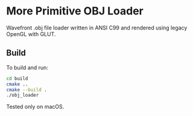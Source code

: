 # More Primitive OBJ Loader

Wavefront .obj file loader written in ANSI C99 and rendered using legacy OpenGL with GLUT.

## Build

To build and run:

```bash
cd build
cmake ..
cmake --build .
./obj_loader
```

Tested only on macOS.
